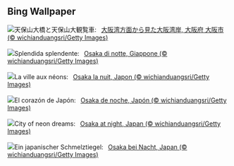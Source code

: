 ## Bing Wallpaper
![](https://www.bing.com/th?id=OHR.OsakaNight_JA-JP3335717675_UHD.jpg&w=1000)天保山大橋と天保山大観覧車:&nbsp;&ensp;[大阪湾方面から見た大阪湾岸, 大阪府 大阪市 (© wichianduangsri/Getty Images)](https://www.bing.com/th?id=OHR.OsakaNight_JA-JP3335717675_UHD.jpg)
<br><br/>
![](https://www.bing.com/th?id=OHR.OsakaNight_IT-IT6949418703_UHD.jpg&w=1000)Splendida splendente:&nbsp;&ensp;[Osaka di notte, Giappone (© wichianduangsri/Getty Images)](https://www.bing.com/th?id=OHR.OsakaNight_IT-IT6949418703_UHD.jpg)
<br><br/>
![](https://www.bing.com/th?id=OHR.OsakaNight_FR-FR3842044387_UHD.jpg&w=1000)La ville aux néons:&nbsp;&ensp;[Osaka la nuit, Japon (© wichianduangsri/Getty Images)](https://www.bing.com/th?id=OHR.OsakaNight_FR-FR3842044387_UHD.jpg)
<br><br/>
![](https://www.bing.com/th?id=OHR.OsakaNight_ES-ES1885531150_UHD.jpg&w=1000)El corazón de Japón:&nbsp;&ensp;[Osaka de noche, Japón (© wichianduangsri/Getty Images)](https://www.bing.com/th?id=OHR.OsakaNight_ES-ES1885531150_UHD.jpg)
<br><br/>
![](https://www.bing.com/th?id=OHR.OsakaNight_EN-GB7737792955_UHD.jpg&w=1000)City of neon dreams:&nbsp;&ensp;[Osaka at night, Japan (© wichianduangsri/Getty Images)](https://www.bing.com/th?id=OHR.OsakaNight_EN-GB7737792955_UHD.jpg)
<br><br/>
![](https://www.bing.com/th?id=OHR.OsakaNight_DE-DE9198520321_UHD.jpg&w=1000)Ein japanischer Schmelztiegel:&nbsp;&ensp;[Osaka bei Nacht, Japan (© wichianduangsri/Getty Images)](https://www.bing.com/th?id=OHR.OsakaNight_DE-DE9198520321_UHD.jpg)
<br><br/>
